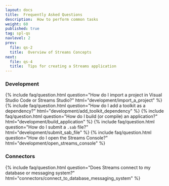 ```yaml
---
layout: docs
title:  Frequently Asked Questions
description:  How to perform common tasks
weight: 60
published: true
tag: spl-qs
navlevel: 2
prev:
  file: qs-2
  title:  Overview of Streams Concepts
next:
  file: qs-4
  title:  Tips for creating a Streams application
---
```


### Development

<div class="list-group">
  {% include faq/question.html question="How do I import a project in Visual Studio Code or Streams Studio?" html="development/import_a_project" %}
  {% include faq/question.html question="How do I add a toolkit as a dependency?" html="development/add_toolkit_dependency" %}
  {% include faq/question.html question="How do I build (or compile) an application?" html="development/build_application" %}
  {% include faq/question.html question="How do I submit a <code>.sab</code> file?" html="development/submit_sab_file" %}
  {% include faq/question.html question="How do I open the Streams Console?" html="development/open_streams_console" %}
</div>

### Connectors

<div class="list-group">
  {% include faq/question.html question="Does Streams connect to my database or messaging system?" html="connectors/connect_to_database_messaging_system" %}
</div>
